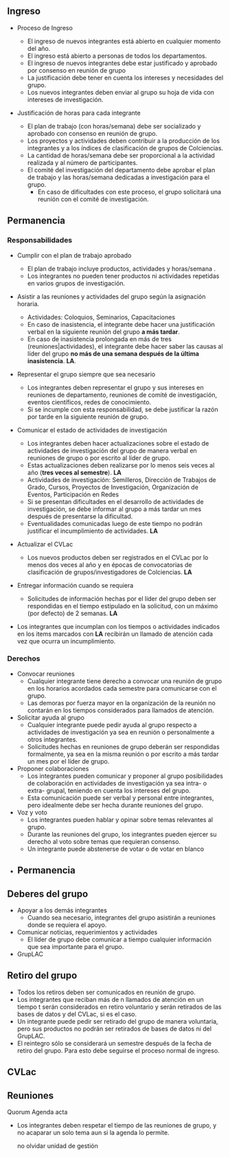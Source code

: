## Ingreso

- Proceso de Ingreso
    - El ingreso de nuevos integrantes está abierto en cualquier momento del año.
    - El ingreso está abierto a personas de todos los departamentos.
    - El ingreso de nuevos integrantes debe estar justificado y aprobado por consenso en reunión de grupo
    - La justificación debe tener en cuenta los intereses y necesidades del grupo.
    - Los nuevos integrantes deben enviar al grupo su hoja de vida con intereses de investigación.

- Justificación de horas para cada integrante
    - El plan de trabajo (con horas/semana) debe ser socializado y aprobado con consenso en reunión de grupo.
    - Los proyectos y actividades deben contribuir a la producción de los integrantes y 
    a los índices de clasificación de grupos de Colciencias.
    - La cantidad de horas/semana debe ser proporcional a la actividad realizada y al número de participantes.
    - El comité del investigación del departamento debe aprobar el plan de trabajo y las horas/semana dedicadas a investigación para el grupo.
        - En caso de dificultades con este proceso, el grupo solicitará una reunión con el comité de investigación.


## Permanencia


### Responsabilidades

- Cumplir con el plan de trabajo aprobado
    - El plan de trabajo incluye productos, actividades y horas/semana .
    - Los integrantes no pueden tener productos ni actividades repetidas en varios grupos de investigación.
- Asistir a las reuniones y actividades del grupo según la asignación horaria.
    - Actividades: Coloquios, Seminarios, Capacitaciones
    - En caso de inasistencia, el integrante debe hacer una justificación verbal en la siguiente reunión
    del grupo **a más tardar**.
    - En caso de inasistencia prolongada en más de tres (reuniones|actividades), el integrante debe hacer saber
    las causas al líder del grupo **no más de una semana después de la última inasistencia**. **LA**.
- Representar el grupo siempre que sea necesario
    - Los integrantes deben representar el grupo y sus intereses en reuniones de departamento, reuniones de comité
    de investigación, eventos científicos, redes de conocimiento.
    - Si se incumple con esta responsabilidad, se debe justificar la razón por tarde en la siguiente reunión de
    grupo.
- Comunicar el estado de actividades de investigación
    - Los integrantes deben hacer actualizaciones sobre el estado de actividades de investigación del grupo de
    manera verbal en reuniones de grupo o por escrito al líder de grupo.
    - Estas actualizaciones deben realizarse por lo menos seis veces al año (**tres veces al semestre**). **LA**
    - Actividades de investigación: Semilleros, Dirección de Trabajos de Grado, Cursos, Proyectos de
    Investigación, Organización de Eventos, Participación en Redes
    - Si se presentan dificultades en el desarrollo de actividades de investigación, se debe informar al grupo a
    más tardar un mes después de presentarse la dificultad.
    - Eventualidades comunicadas luego de este tiempo no podrán justificar el incumplimiento de actividades.
    **LA**
- Actualizar el CVLac
    - Los nuevos productos deben ser registrados en el CVLac por lo menos dos veces al año y en épocas de
    convocatorias de clasificación de grupos/investigadores de Colciencias. **LA**
- Entregar información cuando se requiera
    - Solicitudes de información hechas por el líder del grupo deben ser respondidas en el tiempo estipulado en la
    solicitud, con un máximo (por defecto) de 2 semanas. **LA**

- Los integrantes que incumplan con los tiempos o actividades indicados en los items marcados con **LA** recibirán un llamado de atención cada vez que ocurra un incumplimiento.


                
### Derechos 

- Convocar reuniones
    - Cualquier integrante tiene derecho a convocar una reunión de grupo en los horarios acordados cada semestre
    para comunicarse con el grupo.
    - Las demoras por fuerza mayor en la organización de la reunión no contarán en los tiempos considerados para
    llamados de atención.
- Solicitar ayuda al grupo
    - Cualquier integrante puede pedir ayuda al grupo respecto a actividades de investigación ya sea en reunión o
    personalmente a otros integrantes.
    - Solicitudes hechas en reuniones de grupo deberán ser respondidas formalmente, ya sea en la misma reunión o
    por escrito a más tardar un mes por el líder de grupo.
- Proponer colaboraciones
    - Los integrantes pueden comunicar y proponer al grupo posibilidades de colaboración en actividades de
    investigación ya sea intra- o extra- grupal, teniendo en cuenta los intereses del grupo.
    - Esta comunicación puede ser verbal y personal entre integrantes, pero idealmente debe ser hecha durante
    reuniones del grupo.
- Voz y voto
    - Los integrantes pueden hablar y opinar sobre temas relevantes al grupo.
    - Durante las reuniones del grupo, los integrantes pueden ejercer su derecho al voto sobre temas que requieran
    consenso.
    - Un integrante puede abstenerse de votar o de votar en blanco
- Permanencia
    - 
        

## Deberes del grupo

- Apoyar a los demás integrantes
    - Cuando sea necesario, integrantes del grupo asistirán a reuniones donde se requiera el apoyo.
- Comunicar noticias, requerimientos y actividades
    - El líder de grupo debe comunicar a tiempo cualquier información que sea importante para el grupo.
- GrupLAC
        
## Retiro del grupo

- Todos los retiros deben ser comunicados en reunión de grupo.
- Los integrantes que reciban más de n llamados de atención en un tiempo t serán considerados en retiro voluntario y serán retirados de las bases de datos y del CVLac, si es el caso.
- Un integrante puede pedir ser retirado del grupo de manera voluntaria, pero sus productos no podrán ser retirados de bases de datos ni del GrupLAC.
- El reintegro sólo se considerará un semestre después de la fecha de retiro del grupo. Para esto debe seguirse el proceso normal de ingreso.
 

## CVLac

## Reuniones

Quorum
Agenda
acta
- Los integrantes deben respetar el tiempo de las reuniones de grupo, y no acaparar un solo tema aun si la agenda
    lo permite.
    
    no olvidar unidad de gestión
